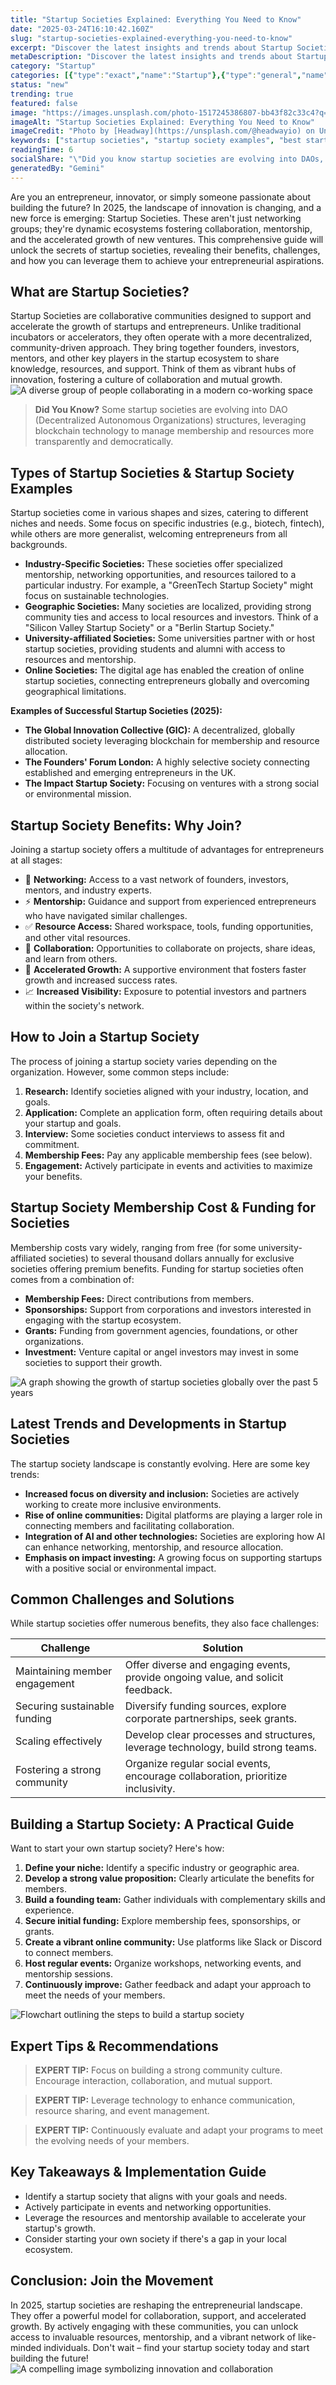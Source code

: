 ```yaml
---
title: "Startup Societies Explained: Everything You Need to Know"
date: "2025-03-24T16:10:42.160Z"
slug: "startup-societies-explained-everything-you-need-to-know"
excerpt: "Discover the latest insights and trends about Startup Societies. This comprehensive guide covers everything you need to know about Startup Societies in 2025."
metaDescription: "Discover the latest insights and trends about Startup Societies. This comprehensive guide covers everything you need to know about Startup Societies in 202..."
category: "Startup"
categories: [{"type":"exact","name":"Startup"},{"type":"general","name":"Governance"},{"type":"medium","name":"Community Building"},{"type":"specific","name":"Membership Models"},{"type":"niche","name":"Incentive Design"}]
status: "new"
trending: true
featured: false
image: "https://images.unsplash.com/photo-1517245386807-bb43f82c33c4?q=85&w=1200&fit=max&fm=webp&auto=compress"
imageAlt: "Startup Societies Explained: Everything You Need to Know"
imageCredit: "Photo by [Headway](https://unsplash.com/@headwayio) on Unsplash"
keywords: ["startup societies", "startup society examples", "best startup societies", "how to join a startup society", "startup society benefits", "startup society membership cost", "startup society near me", "startup society events", "building a startup society", "funding for startup societies"]
readingTime: 6
socialShare: "\"Did you know startup societies are evolving into DAOs, leveraging blockchain for transparent resource allocation? The future of entrepreneurial collaboration is decentralized!\""
generatedBy: "Gemini"
---
```




Are you an entrepreneur, innovator, or simply someone passionate about building the future?  In 2025, the landscape of innovation is changing, and a new force is emerging: Startup Societies. These aren't just networking groups; they're dynamic ecosystems fostering collaboration, mentorship, and the accelerated growth of new ventures. This comprehensive guide will unlock the secrets of startup societies, revealing their benefits, challenges, and how you can leverage them to achieve your entrepreneurial aspirations.

## What are Startup Societies?

Startup Societies are collaborative communities designed to support and accelerate the growth of startups and entrepreneurs. Unlike traditional incubators or accelerators, they often operate with a more decentralized, community-driven approach. They bring together founders, investors, mentors, and other key players in the startup ecosystem to share knowledge, resources, and support.  Think of them as vibrant hubs of innovation, fostering a culture of collaboration and mutual growth. ![A diverse group of people collaborating in a modern co-working space](https://images.unsplash.com/photo-1517245386807-bb43f82c33c4?q=85&w=1200&fit=max&fm=webp&auto=compress)

> **Did You Know?** Some startup societies are evolving into DAO (Decentralized Autonomous Organizations) structures, leveraging blockchain technology to manage membership and resources more transparently and democratically.

## Types of Startup Societies & Startup Society Examples

Startup societies come in various shapes and sizes, catering to different niches and needs.  Some focus on specific industries (e.g., biotech, fintech), while others are more generalist, welcoming entrepreneurs from all backgrounds.

* **Industry-Specific Societies:** These societies offer specialized mentorship, networking opportunities, and resources tailored to a particular industry.  For example, a "GreenTech Startup Society" might focus on sustainable technologies.
* **Geographic Societies:** Many societies are localized, providing strong community ties and access to local resources and investors.  Think of a "Silicon Valley Startup Society" or a "Berlin Startup Society."
* **University-affiliated Societies:** Some universities partner with or host startup societies, providing students and alumni with access to resources and mentorship.
* **Online Societies:** The digital age has enabled the creation of online startup societies, connecting entrepreneurs globally and overcoming geographical limitations.

**Examples of Successful Startup Societies (2025):**

* **The Global Innovation Collective (GIC):** A decentralized, globally distributed society leveraging blockchain for membership and resource allocation.
* **The Founders' Forum London:** A highly selective society connecting established and emerging entrepreneurs in the UK.
* **The Impact Startup Society:** Focusing on ventures with a strong social or environmental mission.

## Startup Society Benefits: Why Join?

Joining a startup society offers a multitude of advantages for entrepreneurs at all stages:

* 🔑 **Networking:** Access to a vast network of founders, investors, mentors, and industry experts.
* ⚡ **Mentorship:** Guidance and support from experienced entrepreneurs who have navigated similar challenges.
* ✅ **Resource Access:**  Shared workspace, tools, funding opportunities, and other vital resources.
* 🤝 **Collaboration:** Opportunities to collaborate on projects, share ideas, and learn from others.
* 🚀 **Accelerated Growth:**  A supportive environment that fosters faster growth and increased success rates.
* 📈 **Increased Visibility:** Exposure to potential investors and partners within the society's network.

## How to Join a Startup Society

The process of joining a startup society varies depending on the organization. However, some common steps include:

1. **Research:** Identify societies aligned with your industry, location, and goals.
2. **Application:** Complete an application form, often requiring details about your startup and goals.
3. **Interview:** Some societies conduct interviews to assess fit and commitment.
4. **Membership Fees:** Pay any applicable membership fees (see below).
5. **Engagement:** Actively participate in events and activities to maximize your benefits.

## Startup Society Membership Cost & Funding for Societies

Membership costs vary widely, ranging from free (for some university-affiliated societies) to several thousand dollars annually for exclusive societies offering premium benefits.  Funding for startup societies often comes from a combination of:

* **Membership Fees:**  Direct contributions from members.
* **Sponsorships:**  Support from corporations and investors interested in engaging with the startup ecosystem.
* **Grants:**  Funding from government agencies, foundations, or other organizations.
* **Investment:**  Venture capital or angel investors may invest in some societies to support their growth.

![A graph showing the growth of startup societies globally over the past 5 years](https://images.unsplash.com/photo-1519074002996-a69e7ac46a42?q=85&w=1200&fit=max&fm=webp&auto=compress)

## Latest Trends and Developments in Startup Societies

The startup society landscape is constantly evolving.  Here are some key trends:

* **Increased focus on diversity and inclusion:**  Societies are actively working to create more inclusive environments.
* **Rise of online communities:**  Digital platforms are playing a larger role in connecting members and facilitating collaboration.
* **Integration of AI and other technologies:**  Societies are exploring how AI can enhance networking, mentorship, and resource allocation.
* **Emphasis on impact investing:**  A growing focus on supporting startups with a positive social or environmental impact.

## Common Challenges and Solutions

While startup societies offer numerous benefits, they also face challenges:

| Challenge                     | Solution                                                              |
|------------------------------|-------------------------------------------------------------------------|
| Maintaining member engagement | Offer diverse and engaging events, provide ongoing value, and solicit feedback. |
| Securing sustainable funding  | Diversify funding sources, explore corporate partnerships, seek grants.       |
| Scaling effectively          | Develop clear processes and structures, leverage technology, build strong teams. |
| Fostering a strong community | Organize regular social events, encourage collaboration, prioritize inclusivity. |

## Building a Startup Society: A Practical Guide

Want to start your own startup society? Here's how:

1. **Define your niche:**  Identify a specific industry or geographic area.
2. **Develop a strong value proposition:**  Clearly articulate the benefits for members.
3. **Build a founding team:**  Gather individuals with complementary skills and experience.
4. **Secure initial funding:**  Explore membership fees, sponsorships, or grants.
5. **Create a vibrant online community:**  Use platforms like Slack or Discord to connect members.
6. **Host regular events:**  Organize workshops, networking events, and mentorship sessions.
7. **Continuously improve:**  Gather feedback and adapt your approach to meet the needs of your members.

![Flowchart outlining the steps to build a startup society](https://images.unsplash.com/photo-1531482615713-2afd69097998?q=85&w=1200&fit=max&fm=webp&auto=compress)

## Expert Tips & Recommendations

> **EXPERT TIP:** Focus on building a strong community culture.  Encourage interaction, collaboration, and mutual support.

> **EXPERT TIP:**  Leverage technology to enhance communication, resource sharing, and event management.

> **EXPERT TIP:**  Continuously evaluate and adapt your programs to meet the evolving needs of your members.

## Key Takeaways & Implementation Guide

* Identify a startup society that aligns with your goals and needs.
* Actively participate in events and networking opportunities.
* Leverage the resources and mentorship available to accelerate your startup's growth.
* Consider starting your own society if there's a gap in your local ecosystem.

## Conclusion: Join the Movement

In 2025, startup societies are reshaping the entrepreneurial landscape. They offer a powerful model for collaboration, support, and accelerated growth.  By actively engaging with these communities, you can unlock access to invaluable resources, mentorship, and a vibrant network of like-minded individuals.  Don't wait – find your startup society today and start building the future! ![A compelling image symbolizing innovation and collaboration](https://images.unsplash.com/photo-1624555130858-7ea5b8192c49?q=85&w=1200&fit=max&fm=webp&auto=compress)

